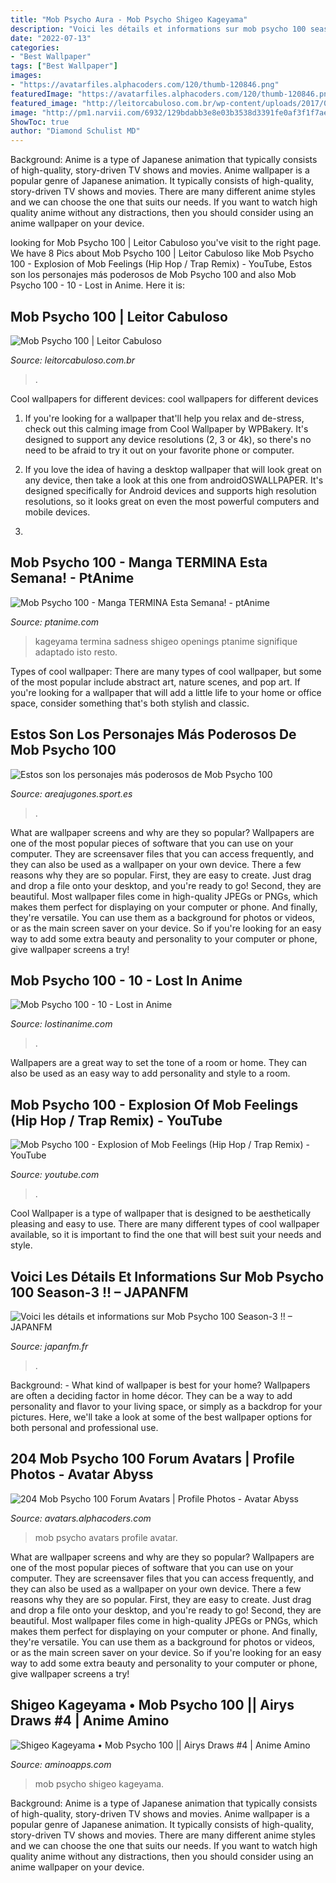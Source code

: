 ```yaml
---
title: "Mob Psycho Aura - Mob Psycho Shigeo Kageyama"
description: "Voici les détails et informations sur mob psycho 100 season-3 !! – japanfm"
date: "2022-07-13"
categories:
- "Best Wallpaper"
tags: ["Best Wallpaper"]
images:
- "https://avatarfiles.alphacoders.com/120/thumb-120846.png"
featuredImage: "https://avatarfiles.alphacoders.com/120/thumb-120846.png"
featured_image: "http://leitorcabuloso.com.br/wp-content/uploads/2017/04/Mob_100_Animosity.gif"
image: "http://pm1.narvii.com/6932/129bdabb3e8e03b3538d3391fe0af3f1f7ae4b68r1-640-640v2_uhq.jpg"
ShowToc: true
author: "Diamond Schulist MD"
---
```



Background: Anime is a type of Japanese animation that typically consists of high-quality, story-driven TV shows and movies.
Anime wallpaper is a popular genre of Japanese animation. It typically consists of high-quality, story-driven TV shows and movies. There are many different anime styles and we can choose the one that suits our needs. If you want to watch high quality anime without any distractions, then you should consider using an anime wallpaper on your device.

	

		
looking for Mob Psycho 100 | Leitor Cabuloso you've visit to the right page. We have 8 Pics about Mob Psycho 100 | Leitor Cabuloso like Mob Psycho 100 - Explosion of Mob Feelings (Hip Hop / Trap Remix) - YouTube, Estos son los personajes más poderosos de Mob Psycho 100 and also Mob Psycho 100 - 10 - Lost in Anime. Here it is:
		
    
## Mob Psycho 100 | Leitor Cabuloso

<img loading=lazy src="http://leitorcabuloso.com.br/wp-content/uploads/2017/04/Mob_100_Animosity.gif" onerror="this.onerror=null;this.src='https://tse3.mm.bing.net/th?id=OIP.WBG0MeDCcodWZNd9JsM_oQHaEK&amp;pid=15.1';" alt="Mob Psycho 100 | Leitor Cabuloso">

_Source: leitorcabuloso.com.br_

>. 

	

Cool wallpapers for different devices:
cool wallpapers for different devices 

1. If you're looking for a wallpaper that'll help you relax and de-stress, check out this calming image from Cool Wallpaper by WPBakery. It's designed to support any device resolutions (2, 3 or 4k), so there's no need to be afraid to try it out on your favorite phone or computer.

2. If you love the idea of having a desktop wallpaper that will look great on any device, then take a look at this one from androidOSWALLPAPER. It's designed specifically for Android devices and supports high resolution resolutions, so it looks great on even the most powerful computers and mobile devices.

3.

    
## Mob Psycho 100 - Manga TERMINA Esta Semana! - PtAnime

<img loading=lazy src="https://ptanime.com/wp-content/uploads/2017/12/Mob-Psycho-100-sadness-clip-v1.gif" onerror="this.onerror=null;this.src='https://tse4.mm.bing.net/th?id=OIP.kgKO_k82O0tCpp6GoYBO0QHaDo&amp;pid=15.1';" alt="Mob Psycho 100 - Manga TERMINA Esta Semana! - ptAnime">

_Source: ptanime.com_

>kageyama termina sadness shigeo openings ptanime signifique adaptado isto resto. 

	

Types of cool wallpaper:
There are many types of cool wallpaper, but some of the most popular include abstract art, nature scenes, and pop art. If you're looking for a wallpaper that will add a little life to your home or office space, consider something that's both stylish and classic.

    
## Estos Son Los Personajes Más Poderosos De Mob Psycho 100

<img loading=lazy src="https://areajugones.sport.es/wp-content/uploads/2020/04/serizawa-mob-psycho-100.jpg" onerror="this.onerror=null;this.src='https://tse1.mm.bing.net/th?id=OIP.TP3k4SDKJ8Fw1kK4N3d7mgHaEK&amp;pid=15.1';" alt="Estos son los personajes más poderosos de Mob Psycho 100">

_Source: areajugones.sport.es_

>. 

	

What are wallpaper screens and why are they so popular?
Wallpapers are one of the most popular pieces of software that you can use on your computer. They are screensaver files that you can access frequently, and they can also be used as a wallpaper on your own device. There a few reasons why they are so popular. First, they are easy to create. Just drag and drop a file onto your desktop, and you're ready to go! Second, they are beautiful. Most wallpaper files come in high-quality JPEGs or PNGs, which makes them perfect for displaying on your computer or phone. And finally, they're versatile. You can use them as a background for photos or videos, or as the main screen saver on your device. So if you're looking for an easy way to add some extra beauty and personality to your computer or phone, give wallpaper screens a try!

    
## Mob Psycho 100 - 10 - Lost In Anime

<img loading=lazy src="http://lostinanime.com/wp-content/uploads/2016/09/Mob-Psycho-100-10-53.jpg" onerror="this.onerror=null;this.src='https://tse4.mm.bing.net/th?id=OIP.hUOAESY88mMfvn9A9-18ZAHaEK&amp;pid=15.1';" alt="Mob Psycho 100 - 10 - Lost in Anime">

_Source: lostinanime.com_

>. 

	

Wallpapers are a great way to set the tone of a room or home. They can also be used as an easy way to add personality and style to a room.

    
## Mob Psycho 100 - Explosion Of Mob Feelings (Hip Hop / Trap Remix) - YouTube

<img loading=lazy src="https://i.ytimg.com/vi/N8ohYg5z6rc/maxresdefault.jpg" onerror="this.onerror=null;this.src='https://tse3.mm.bing.net/th?id=OIP.HmgC4p_H7g8f9iCb4itydAHaEK&amp;pid=15.1';" alt="Mob Psycho 100 - Explosion of Mob Feelings (Hip Hop / Trap Remix) - YouTube">

_Source: youtube.com_

>. 

	

Cool Wallpaper is a type of wallpaper that is designed to be aesthetically pleasing and easy to use. There are many different types of cool wallpaper available, so it is important to find the one that will best suit your needs and style.

    
## Voici Les Détails Et Informations Sur Mob Psycho 100 Season-3 !! – JAPANFM

<img loading=lazy src="https://www.japanfm.fr/wp-content/uploads/2020/05/Voici-les-détails-et-informations-sur-Mob-Psycho-100-Season-3.jpgfit1280720ssl1.jpeg" onerror="this.onerror=null;this.src='https://tse1.mm.bing.net/th?id=OIP.2-UrnBgt5DyMQDxP0PXgbAHaEK&amp;pid=15.1';" alt="Voici les détails et informations sur Mob Psycho 100 Season-3 !! – JAPANFM">

_Source: japanfm.fr_

>. 

	

Background: - What kind of wallpaper is best for your home?
Wallpapers are often a deciding factor in home décor. They can be a way to add personality and flavor to your living space, or simply as a backdrop for your pictures. Here, we'll take a look at some of the best wallpaper options for both personal and professional use.

    
## 204 Mob Psycho 100 Forum Avatars | Profile Photos - Avatar Abyss

<img loading=lazy src="https://avatarfiles.alphacoders.com/120/thumb-120846.png" onerror="this.onerror=null;this.src='https://tse4.mm.bing.net/th?id=OIP.FOe4h46j6zhaEGw_d5chugAAAA&amp;pid=15.1';" alt="204 Mob Psycho 100 Forum Avatars | Profile Photos - Avatar Abyss">

_Source: avatars.alphacoders.com_

>mob psycho avatars profile avatar. 

	

What are wallpaper screens and why are they so popular?
Wallpapers are one of the most popular pieces of software that you can use on your computer. They are screensaver files that you can access frequently, and they can also be used as a wallpaper on your own device. There a few reasons why they are so popular. First, they are easy to create. Just drag and drop a file onto your desktop, and you're ready to go! Second, they are beautiful. Most wallpaper files come in high-quality JPEGs or PNGs, which makes them perfect for displaying on your computer or phone. And finally, they're versatile. You can use them as a background for photos or videos, or as the main screen saver on your device. So if you're looking for an easy way to add some extra beauty and personality to your computer or phone, give wallpaper screens a try!

    
## Shigeo Kageyama • Mob Psycho 100 || Airys Draws #4 | Anime Amino

<img loading=lazy src="http://pm1.narvii.com/6932/129bdabb3e8e03b3538d3391fe0af3f1f7ae4b68r1-640-640v2_uhq.jpg" onerror="this.onerror=null;this.src='https://tse2.mm.bing.net/th?id=OIP.On-WYzyJwDGy0TY_XRWUiwHaHa&amp;pid=15.1';" alt="Shigeo Kageyama • Mob Psycho 100 || Airys Draws #4 | Anime Amino">

_Source: aminoapps.com_

>mob psycho shigeo kageyama. 

	

Background: Anime is a type of Japanese animation that typically consists of high-quality, story-driven TV shows and movies.
Anime wallpaper is a popular genre of Japanese animation. It typically consists of high-quality, story-driven TV shows and movies. There are many different anime styles and we can choose the one that suits our needs. If you want to watch high quality anime without any distractions, then you should consider using an anime wallpaper on your device.

